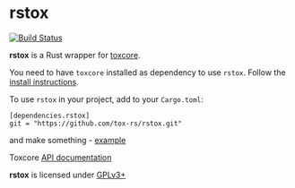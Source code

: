 # rstox

[![Build Status](https://travis-ci.org/tox-rs/rstox.svg)](https://travis-ci.org/tox-rs/rstox)

**rstox** is a Rust wrapper for [toxcore].

You need to have `toxcore` installed as dependency to use `rstox`. Follow the [install instructions](https://github.com/TokTok/c-toxcore/blob/master/INSTALL.md).

To use `rstox` in your project, add to your `Cargo.toml`:

```
[dependencies.rstox]
git = "https://github.com/tox-rs/rstox.git"
```
and make something - [example](/examples/client1)

Toxcore [API documentation](https://github.com/TokTok/c-toxcore/blob/master/toxcore/tox.h)

**rstox** is licensed under [GPLv3+](LICENSE)

[toxcore]:https://github.com/TokTok/c-toxcore
